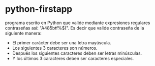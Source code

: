 # python-firstapp
programa escrito en Python que valide mediante expresiones regulares contraseñas así: "A485btf%$(". Es decir que valide contraseña de la siguiente manera:
  - El primer carácter debe ser  una letra mayúscula.
  - Los siguientes 3 caracteres son números.
  - Después los siguientes caracteres deben ser letras minúsculas.
  - Y los últimos 3 caracteres deben ser caracteres especiales. 
